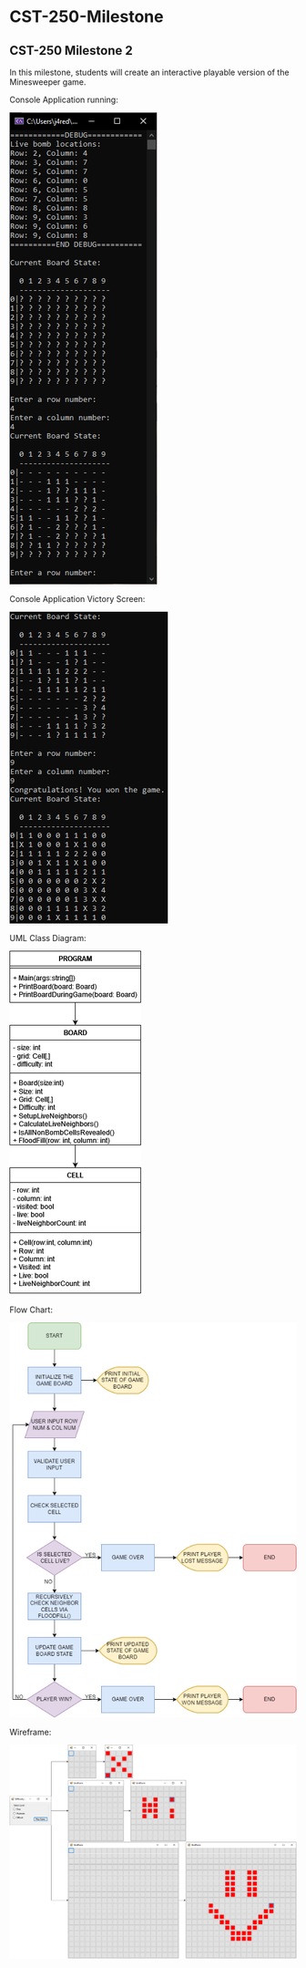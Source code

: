# CST-250-Milestone
## CST-250 Milestone 2

In this milestone, students will create an interactive playable version of the Minesweeper game.

Console Application running:

![alt text](https://github.com/JLAGCU/CST-250-Milestone/blob/main/Images/Console%20App.png?raw=true)


Console Application Victory Screen:

![alt text](https://github.com/JLAGCU/CST-250-Milestone/blob/main/Images/Console%20App%20Victory.png?raw=true)


UML Class Diagram:

![alt text](https://github.com/JLAGCU/CST-250-Milestone/blob/main/Images/Milestone%20UML.png?raw=true)


Flow Chart:

![alt text](https://github.com/JLAGCU/CST-250-Milestone/blob/main/Images/Milestone%20Flow%20Chart.png?raw=true)


Wireframe:

![alt text](https://github.com/JLAGCU/CST-250-Milestone/blob/main/Images/Milestone%20Wireframe.png?raw=true)